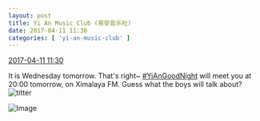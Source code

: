```yaml
---
layout: post
title: Yi An Music Club (易安音乐社)
date: 2017-04-11 11:30
categories: [ 'yi-an-music-club' ]
---
```


<div class="weibo-info">
  <a href="http://weibo.com/6094546964/EDZrsvYLc">2017-04-11 11:30</a>
</div>

It is Wednesday tomorrow. That's right~ [#YiAnGoodNight](http://weibo.com/p/10080892b104a59bff303ca883e7931b5b916e) will meet you at 20:00 tomorrow, on Ximalaya FM. Guess what the boys will talk about? ![titter](http://img.t.sinajs.cn/t4/appstyle/expression/ext/normal/19/heia_org.gif)

<!-- more -->

![Image](http://wx4.sinaimg.cn/mw690/006Es64Agy1fehontebocj31jk10x4qq.jpg)
